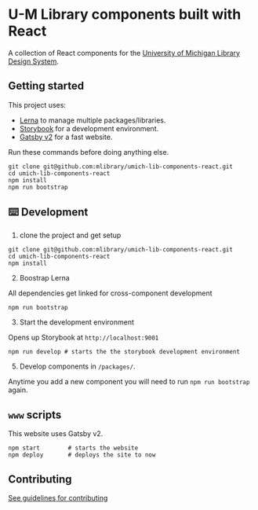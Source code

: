 # U-M Library components built with React

A collection of React components for the [University of Michigan Library Design System](https://mlibrary.github.io/umich-lib-components-react/).

## Getting started

This project uses:
- [Lerna](https://lernajs.io/) to manage multiple packages/libraries.
- [Storybook](https://storybook.js.org/) for a development environment.
- [Gatsby v2](https://www.gatsbyjs.org/) for a fast website.

Run these commands before doing anything else.
```
git clone git@github.com:mlibrary/umich-lib-components-react.git
cd umich-lib-components-react
npm install
npm run bootstrap
```

## ⌨️ Development

1. clone the project and get setup
```
git clone git@github.com:mlibrary/umich-lib-components-react.git
cd umich-lib-components-react
npm install
```

2. Boostrap Lerna

All dependencies get linked for cross-component development
```sh
npm run bootstrap
```

3. Start the development environment

Opens up Storybook at `http://localhost:9001`
```
npm run develop # starts the the storybook development environment
```

5. Develop components in `/packages/`.

Anytime you add a new component you will need to run `npm run bootstrap` again.

## `www` scripts

This website uses Gatsby v2.

```
npm start        # starts the website
npm deploy       # deploys the site to now
```


## Contributing

[See guidelines for contributing](https://github.com/mlibrary/umich-lib-components-react/blob/master/CONTRIBUTING.md)
